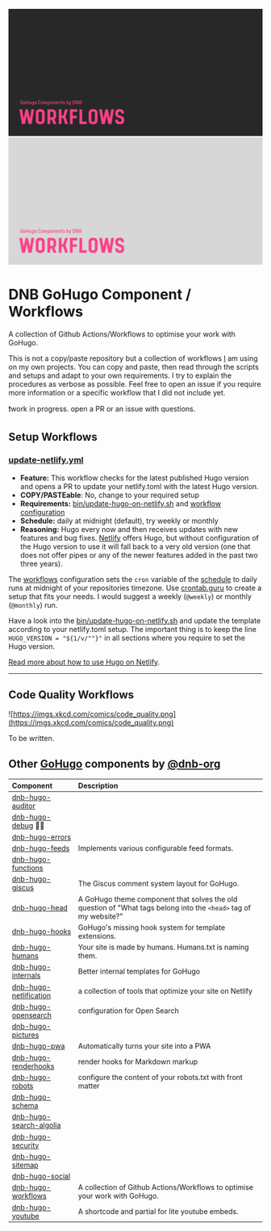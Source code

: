 <!--- CARDS BEGIN --->

![DNB-Hugo/TEMPLATES](.github/github-card-dark.png#gh-dark-mode-only)
![DNB-Hugo/TEMPLATES](.github/github-card-light.png#gh-light-mode-only)
<!--- CARDS END --->

# DNB GoHugo Component / Workflows

A collection of Github Actions/Workflows to optimise your work with GoHugo.

This is not a copy/paste repository but a collection of workflows [I](https://github.com/davidsneighbour) am using on my own projects. You can copy and paste, then read through the scripts and setups and adapt to your own requirements. I try to explain the procedures as verbose as possible. Feel free to open an issue if you require more information or a specific workflow that I did not include yet.

❗work in progress. open a PR or an issue with questions.

## Setup Workflows

### [update-netlify.yml](.github/workflows/update-netlify.yml)

- **Feature:** This workflow checks for the latest published Hugo version and opens a PR to update your netlify.toml with the latest Hugo version.
- **COPY/PASTEable**: No, change to your required setup
- **Requirements:** [bin/update-hugo-on-netlify.sh](bin/update-hugo-on-netlify.sh) and [workflow configuration](.github/workflows/update-netlify.yml)
- **Schedule:** daily at midnight (default), try weekly or monthly
- **Reasoning:** Hugo every now and then receives updates with new features and bug fixes. [Netlify](https://www.netlify.com/) offers Hugo, but without configuration of the Hugo version to use it will fall back to a very old version (one that does not offer pipes or any of the newer features added in the past two three years).

The [workflows](.github/workflows/update-netlify.yml) configuration sets the `cron` variable of the [schedule](https://docs.github.com/en/actions/learn-github-actions/events-that-trigger-workflows#schedule) to daily runs at midnight of your repositories timezone. Use [crontab.guru](https://crontab.guru/) to create a setup that fits your needs. I would suggest a weekly (`@weekly`) or monthly (`@monthly`) run.

Have a look into the [bin/update-hugo-on-netlify.sh](bin/update-hugo-on-netlify.sh) and update the template according to your netlify.toml setup. The important thing is to keep the line `HUGO_VERSION = "${1/v/""}"` in all sections where you require to set the Hugo version.

[Read more about how to use Hugo on Netlify](https://docs.netlify.com/configure-builds/common-configurations/hugo/).

---

## Code Quality Workflows

![https://imgs.xkcd.com/comics/code_quality.png](https://imgs.xkcd.com/comics/code_quality.png)

To be written.

<!--- COMPONENTS BEGIN --->
## Other [GoHugo](https://gohugo.io/) components by [@dnb-org](https://github.com/dnb-org/)

<!-- prettier-ignore -->
| Component | Description |
| :--- | :--- |
| [dnb-hugo-auditor](https://github.com/dnb-org/dnb-hugo-auditor) | |
| [dnb-hugo-debug](https://github.com/dnb-org/dnb-hugo-debug) :mage_man: | |
| [dnb-hugo-errors](https://github.com/dnb-org/dnb-hugo-errors) | |
| [dnb-hugo-feeds](https://github.com/dnb-org/dnb-hugo-feeds) | Implements various configurable feed formats. |
| [dnb-hugo-functions](https://github.com/dnb-org/dnb-hugo-functions) | |
| [dnb-hugo-giscus](https://github.com/dnb-org/dnb-hugo-giscus) | The Giscus comment system layout for GoHugo. |
| [dnb-hugo-head](https://github.com/dnb-org/dnb-hugo-head) | A GoHugo theme component that solves the old question of "What tags belong into the `<head>` tag of my website?" |
| [dnb-hugo-hooks](https://github.com/dnb-org/dnb-hugo-hooks) | GoHugo's missing hook system for template extensions. |
| [dnb-hugo-humans](https://github.com/dnb-org/dnb-hugo-humans) | Your site is made by humans. Humans.txt is naming them. |
| [dnb-hugo-internals](https://github.com/dnb-org/dnb-hugo-internals) | Better internal templates for GoHugo |
| [dnb-hugo-netlification](https://github.com/dnb-org/dnb-hugo-netlification) | a collection of tools that optimize your site on Netlify |
| [dnb-hugo-opensearch](https://github.com/dnb-org/dnb-hugo-opensearch) | configuration for Open Search |
| [dnb-hugo-pictures](https://github.com/dnb-org/dnb-hugo-pictures) | |
| [dnb-hugo-pwa](https://github.com/dnb-org/dnb-hugo-pwa) | Automatically turns your site into a PWA |
| [dnb-hugo-renderhooks](https://github.com/dnb-org/dnb-hugo-renderhooks) | render hooks for Markdown markup |
| [dnb-hugo-robots](https://github.com/dnb-org/dnb-hugo-robots) | configure the content of your robots.txt with front matter |
| [dnb-hugo-schema](https://github.com/dnb-org/dnb-hugo-schema) | |
| [dnb-hugo-search-algolia](https://github.com/dnb-org/dnb-hugo-search-algolia) | |
| [dnb-hugo-security](https://github.com/dnb-org/dnb-hugo-security) | |
| [dnb-hugo-sitemap](https://github.com/dnb-org/dnb-hugo-sitemap) | |
| [dnb-hugo-social](https://github.com/dnb-org/dnb-hugo-social) | |
| [dnb-hugo-workflows](https://github.com/dnb-org/dnb-hugo-workflows) | A collection of Github Actions/Workflows to optimise your work with GoHugo. |
| [dnb-hugo-youtube](https://github.com/dnb-org/dnb-hugo-youtube) | A shortcode and partial for lite youtube embeds. |





<!--lint disable no-missing-blank-lines -->
<!--- COMPONENTS END --->
